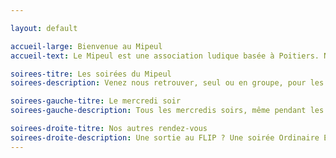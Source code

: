 ```yaml
---

layout: default

accueil-large: Bienvenue au Mipeul
accueil-text: Le Mipeul est une association ludique basée à Poitiers. Nous organisons des soirées jeu de société, mais aussi des animations autour du jeu de société.

soirees-titre: Les soirées du Mipeul
soirees-description: Venez nous retrouver, seul ou en groupe, pour les soirées du Mipeul ! Aucune adhésion n'est obligatoire pour venir jour au Mipeul

soirees-gauche-titre: Le mercredi soir
soirees-gauche-description: Tous les mercredis soirs, même pendant les vacances, retrouvez-nous au Centre d'animation des Couronneries [37 Rue Pierre de Coubertin à Poitiers](https://maps.app.goo.gl/i7Wi1qTQFtNcBz9F7) à partir de 18h30.

soirees-droite-titre: Nos autres rendez-vous
soirees-droite-description: Une sortie au FLIP ? Une soirée Ordinaire Extra (plusieurs soirées spéciales par an) ? une soirée jeux dans une yourte ? une soirée gros jeu ? Pour ne rien rater, suivez-nous sur [Facebook](https://www.facebook.com/MIPEUL).
---
```



